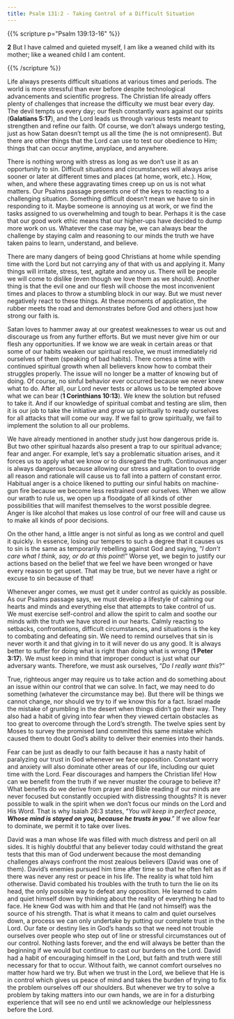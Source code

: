```yaml
---
title: Psalm 131:2 - Taking Control of a Difficult Situation
---
```


{{% scripture p="Psalm 139:13-16" %}} 

**2** But I have calmed and quieted myself, I am like a weaned child with its mother; like a weaned child I am content.

{{% /scripture %}} 

Life always presents difficult situations at various times and periods. The world is more stressful than ever before despite technological advancements and scientific progress. The Christian life already offers plenty of challenges that increase the difficulty we must bear every day. The devil tempts us every day; our flesh constantly wars against our spirits (**Galatians 5:17**), and the Lord leads us through various tests meant to strengthen and refine our faith. Of course, we don’t always undergo testing, just as how Satan doesn’t tempt us all the time (he is not omnipresent). But there are other things that the Lord can use to test our obedience to Him; things that can occur anytime, anyplace, and anywhere. 

There is nothing wrong with stress as long as we don’t use it as an opportunity to sin. Difficult situations and circumstances will always arise sooner or later at different times and places (at home, work, etc.). How, when, and where these aggravating times creep up on us is not what matters. Our Psalms passage presents one of the keys to reacting to a challenging situation. Something difficult doesn’t mean we have to sin in responding to it. Maybe someone is annoying us at work, or we find the tasks assigned to us overwhelming and tough to bear. Perhaps it is the case that our good work ethic means that our higher-ups have decided to dump more work on us. Whatever the case may be, we can always bear the challenge by staying calm and reasoning to our minds the truth we have taken pains to learn, understand, and believe. 

There are many dangers of being good Christians at home while spending time with the Lord but not carrying any of that with us and applying it. Many things will irritate, stress, test, agitate and annoy us. There will be people we will come to dislike (even though we love them as we should). Another thing is that the evil one and our flesh will choose the most inconvenient times and places to throw a stumbling block in our way. But we must never negatively react to these things. At these moments of application, the rubber meets the road and demonstrates before God and others just how strong our faith is. 

Satan loves to hammer away at our greatest weaknesses to wear us out and discourage us from any further efforts. But we must never give him or our flesh any opportunities. If we know we are weak in certain areas or that some of our habits weaken our spiritual resolve, we must immediately rid ourselves of them (speaking of bad habits). There comes a time with continued spiritual growth when all believers know how to combat their struggles properly. The issue will no longer be a matter of knowing but of doing. Of course, no sinful behavior ever occurred because we never knew what to do. After all, our Lord never tests or allows us to be tempted above what we can bear (**1 Corinthians 10:13**). We knew the solution but refused to take it. And if our knowledge of spiritual combat and testing are slim, then it is our job to take the initiative and grow up spiritually to ready ourselves for all attacks that will come our way. If we fail to grow spiritually, we fail to implement the solution to all our problems. 

We have already mentioned in another study just how dangerous pride is. But two other spiritual hazards also present a trap to our spiritual advance; fear and anger. For example, let’s say a problematic situation arises, and it forces us to apply what we know or to disregard the truth. Continuous anger is always dangerous because allowing our stress and agitation to override all reason and rationale will cause us to fall into a pattern of constant error. Habitual anger is a choice likened to putting our sinful habits on machine-gun fire because we become less restrained over ourselves. When we allow our wrath to rule us, we open up a floodgate of all kinds of other possibilities that will manifest themselves to the worst possible degree. Anger is like alcohol that makes us lose control of our free will and cause us to make all kinds of poor decisions.

On the other hand, a little anger is not sinful as long as we control and quell it quickly. In essence, losing our tempers to such a degree that it causes us to sin is the same as temporarily rebelling against God and saying, “*I don’t care what I think, say, or do at this point*!” Worse yet, we begin to justify our actions based on the belief that we feel we have been wronged or have every reason to get upset. That may be true, but we never have a right or excuse to sin because of that! 

Whenever anger comes, we must get it under control as quickly as possible. As our Psalms passage says, we must develop a lifestyle of calming our hearts and minds and everything else that attempts to take control of us. We must exercise self-control and allow the spirit to calm and soothe our minds with the truth we have stored in our hearts. Calmly reacting to setbacks, confrontations, difficult circumstances, and situations is the key to combating and defeating sin. We need to remind ourselves that sin is never worth it and that giving in to it will never do us any good. It is always better to suffer for doing what is right than doing what is wrong (**1 Peter 3:17**). We must keep in mind that improper conduct is just what our adversary wants. Therefore, we must ask ourselves, “*Do I really want this*?”

True, righteous anger may require us to take action and do something about an issue within our control that we can solve. In fact, we may need to do something (whatever the circumstance may be). But there will be things we cannot change, nor should we try to if we know this for a fact. Israel made the mistake of grumbling in the desert when things didn’t go their way. They also had a habit of giving into fear when they viewed certain obstacles as too great to overcome through the Lord’s strength. The twelve spies sent by Moses to survey the promised land committed this same mistake which caused them to doubt God’s ability to deliver their enemies into their hands. 

Fear can be just as deadly to our faith because it has a nasty habit of paralyzing our trust in God whenever we face opposition. Constant worry and anxiety will also dominate other areas of our life, including our quiet time with the Lord. Fear discourages and hampers the Christian life! How can we benefit from the truth if we never muster the courage to believe it? What benefits do we derive from prayer and Bible reading if our minds are never focused but constantly occupied with distressing thoughts? It is never possible to walk in the spirit when we don’t focus our minds on the Lord and His Word. That is why Isaiah 26:3 states, “*You will keep in perfect peace, **Whose mind is stayed on you, because he trusts in you***.” If we allow fear to dominate, we permit it to take over lives. 

David was a man whose life was filled with much distress and peril on all sides. It is highly doubtful that any believer today could withstand the great tests that this man of God underwent because the most demanding challenges always confront the most zealous believers (David was one of them). David’s enemies pursued him time after time so that he often felt as if there was never any rest or peace in his life. The reality is what told him otherwise. David combated his troubles with the truth to turn the lie on its head, the only possible way to defeat any opposition. He learned to calm and quiet himself down by thinking about the reality of everything he had to face. He knew God was with him and that He (and not himself) was the source of his strength. That is what it means to calm and quiet ourselves down, a process we can only undertake by putting our complete trust in the Lord. Our fate or destiny lies in God’s hands so that we need not trouble ourselves over people who step out of line or stressful circumstances out of our control. Nothing lasts forever, and the end will always be better than the beginning if we would but continue to cast our burdens on the Lord. David had a habit of encouraging himself in the Lord, but faith and truth were still necessary for that to occur. Without faith, we cannot comfort ourselves no matter how hard we try. But when we trust in the Lord, we believe that He is in control which gives us peace of mind and takes the burden of trying to fix the problem ourselves off our shoulders. But whenever we try to solve a problem by taking matters into our own hands, we are in for a disturbing experience that will see no end until we acknowledge our helplessness before the Lord. 
